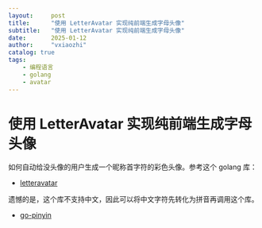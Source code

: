 ```yaml
---
layout:     post
title:      "使用 LetterAvatar 实现纯前端生成字母头像"
subtitle:   "使用 LetterAvatar 实现纯前端生成字母头像"
date:       2025-01-12
author:     "vxiaozhi"
catalog: true
tags:
    - 编程语言
    - golang
    - avatar
---
```


# 使用 LetterAvatar 实现纯前端生成字母头像

如何自动给没头像的用户生成一个昵称首字符的彩色头像。参考这个 golang 库：

- [letteravatar](https://github.com/disintegration/letteravatar)

遗憾的是，这个库不支持中文，因此可以将中文字符先转化为拼音再调用这个库。

- [go-pinyin](https://github.com/mozillazg/go-pinyin)
